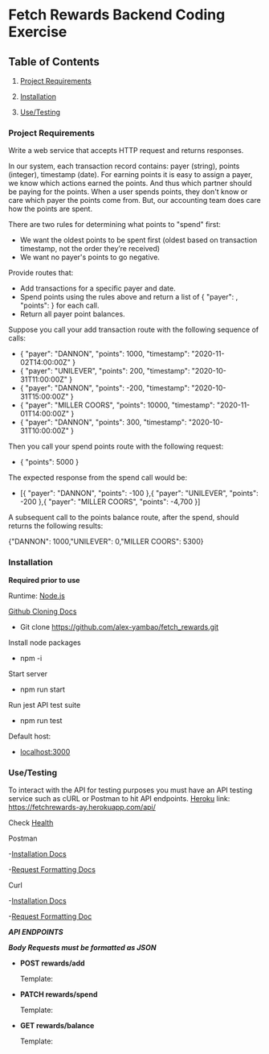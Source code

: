 # Fetch Rewards Backend Coding Exercise

## Table of Contents

1. [Project Requirements](https://github.com/alex-yambao/fetch_rewards#project-requirements)

2. [Installation](https://github.com/alex-yambao/fetch_rewards#installation)

3. [Use/Testing](https://github.com/alex-yambao/fetch_rewards#usetesting)


### Project Requirements
Write a web service that accepts HTTP request and returns responses. 

In our system, each transaction record contains: payer (string), points (integer), timestamp (date).
For earning points it is easy to assign a payer, we know which actions earned the points. And thus which partner should be paying for the points.
When a user spends points, they don't know or care which payer the points come from. But, our accounting team does care how the points are
spent. 

There are two rules for determining what points to "spend" first:
*  We want the oldest points to be spent first (oldest based on transaction timestamp, not the order they’re received)
*  We want no payer's points to go negative.

Provide routes that:
* Add transactions for a specific payer and date.
* Spend points using the rules above and return a list of { "payer": <string>, "points": <integer> } for each call.
* Return all payer point balances.

Suppose you call your add transaction route with the following sequence of calls:
- { "payer": "DANNON", "points": 1000, "timestamp": "2020-11-02T14:00:00Z" }
- { "payer": "UNILEVER", "points": 200, "timestamp": "2020-10-31T11:00:00Z" }
- { "payer": "DANNON", "points": -200, "timestamp": "2020-10-31T15:00:00Z" }
- { "payer": "MILLER COORS", "points": 10000, "timestamp": "2020-11-01T14:00:00Z" }
- { "payer": "DANNON", "points": 300, "timestamp": "2020-10-31T10:00:00Z" }

Then you call your spend points route with the following request:
- { "points": 5000 }


The expected response from the spend call would be:

- [{ "payer": "DANNON", "points": -100 },{ "payer": "UNILEVER", "points": -200 },{ "payer": "MILLER COORS", "points": -4,700 }]

A subsequent call to the points balance route, after the spend, should returns the following results:

{"DANNON": 1000,"UNILEVER": 0,"MILLER COORS": 5300}


### Installation
**Required prior to use**

Runtime: [Node.js](https://nodejs.org/en/download/) 

[Github Cloning Docs](https://docs.github.com/en/repositories/creating-and-managing-repositories/cloning-a-repository)

- Git clone https://github.com/alex-yambao/fetch_rewards.git

Install node packages

- npm -i

Start server

- npm run start 

Run jest API test suite 
- npm run test

Default host: 
- [localhost:3000](localhost:3000)

### Use/Testing 
To interact with the API for testing purposes you must have an API testing service such as cURL or Postman to hit API endpoints. 
[Heroku](https://fetchrewards-ay.herokuapp.com/api) link: https://fetchrewards-ay.herokuapp.com/api/
 
Check [Health](https://fetchrewards-ay.herokuapp.com/api/health)
  
  Postman
  
  -[Installation Docs](https://learning.postman.com/docs/getting-started/installation-and-updates/)
  
  -[Request Formatting Docs](https://learning.postman.com/docs/sending-requests/requests/)
  
  Curl
  
  -[Installation Docs](https://help.ubidots.com/en/articles/2165289-learn-how-to-install-run-curl-on-windows-macosx-linux)
  
  -[Request Formatting Doc](https://docs.oracle.com/en/cloud/saas/marketing/eloqua-develop/Developers/GettingStarted/APIRequests/curl-formats.htm)

***API ENDPOINTS***
 
  ***Body Requests must be formatted as JSON***  
  
- **POST rewards/add**
  
  Template:
  
  
- **PATCH rewards/spend**
  
  Template:
  
- **GET rewards/balance**
  
  Template:

